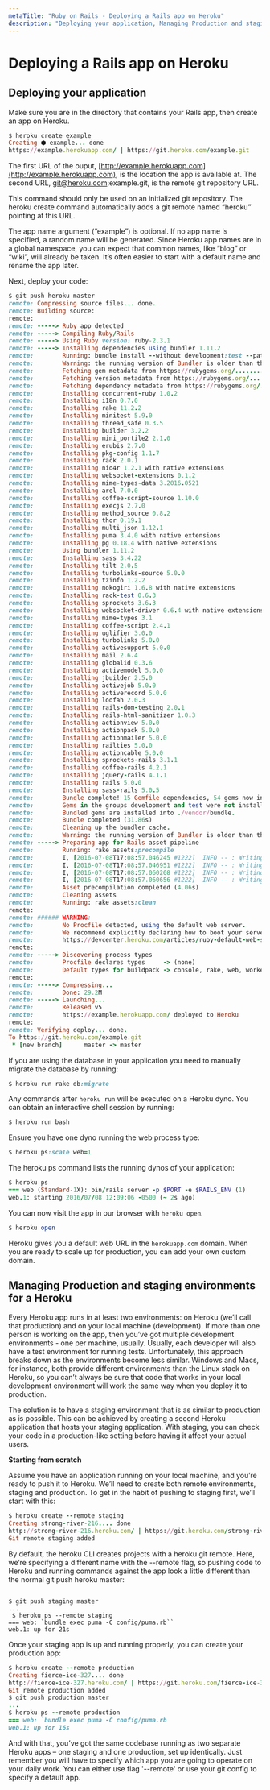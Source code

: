 ```yaml
---
metaTitle: "Ruby on Rails - Deploying a Rails app on Heroku"
description: "Deploying your application, Managing Production and staging environments for a Heroku"
---
```


# Deploying a Rails app on Heroku



## Deploying your application


Make sure you are in the directory that contains your Rails app, then create an app on Heroku.

```ruby
$ heroku create example
Creating ⬢ example... done
https://example.herokuapp.com/ | https://git.heroku.com/example.git

```

The first URL of the ouput, [http://example.herokuapp.com](http://example.herokuapp.com), is the location the app is available at. The second URL, git@heroku.com:example.git, is the remote git repository URL.

This command should only be used on an initialized git repository. The heroku create command automatically adds a git remote named “heroku” pointing at this URL.

The app name argument (“example”) is optional. If no app name is specified, a random name will be generated. Since Heroku app names are in a global namespace, you can expect that common names, like “blog” or “wiki”, will already be taken. It’s often easier to start with a default name and rename the app later.

Next, deploy your code:

```ruby
$ git push heroku master
remote: Compressing source files... done.
remote: Building source:
remote:
remote: -----> Ruby app detected
remote: -----> Compiling Ruby/Rails
remote: -----> Using Ruby version: ruby-2.3.1
remote: -----> Installing dependencies using bundler 1.11.2
remote:        Running: bundle install --without development:test --path vendor/bundle --binstubs vendor/bundle/bin -j4 --deployment
remote:        Warning: the running version of Bundler is older than the version that created the lockfile. We suggest you upgrade to the latest version of Bundler by running `gem install bundler`.
remote:        Fetching gem metadata from https://rubygems.org/..........
remote:        Fetching version metadata from https://rubygems.org/...
remote:        Fetching dependency metadata from https://rubygems.org/..
remote:        Installing concurrent-ruby 1.0.2
remote:        Installing i18n 0.7.0
remote:        Installing rake 11.2.2
remote:        Installing minitest 5.9.0
remote:        Installing thread_safe 0.3.5
remote:        Installing builder 3.2.2
remote:        Installing mini_portile2 2.1.0
remote:        Installing erubis 2.7.0
remote:        Installing pkg-config 1.1.7
remote:        Installing rack 2.0.1
remote:        Installing nio4r 1.2.1 with native extensions
remote:        Installing websocket-extensions 0.1.2
remote:        Installing mime-types-data 3.2016.0521
remote:        Installing arel 7.0.0
remote:        Installing coffee-script-source 1.10.0
remote:        Installing execjs 2.7.0
remote:        Installing method_source 0.8.2
remote:        Installing thor 0.19.1
remote:        Installing multi_json 1.12.1
remote:        Installing puma 3.4.0 with native extensions
remote:        Installing pg 0.18.4 with native extensions
remote:        Using bundler 1.11.2
remote:        Installing sass 3.4.22
remote:        Installing tilt 2.0.5
remote:        Installing turbolinks-source 5.0.0
remote:        Installing tzinfo 1.2.2
remote:        Installing nokogiri 1.6.8 with native extensions
remote:        Installing rack-test 0.6.3
remote:        Installing sprockets 3.6.3
remote:        Installing websocket-driver 0.6.4 with native extensions
remote:        Installing mime-types 3.1
remote:        Installing coffee-script 2.4.1
remote:        Installing uglifier 3.0.0
remote:        Installing turbolinks 5.0.0
remote:        Installing activesupport 5.0.0
remote:        Installing mail 2.6.4
remote:        Installing globalid 0.3.6
remote:        Installing activemodel 5.0.0
remote:        Installing jbuilder 2.5.0
remote:        Installing activejob 5.0.0
remote:        Installing activerecord 5.0.0
remote:        Installing loofah 2.0.3
remote:        Installing rails-dom-testing 2.0.1
remote:        Installing rails-html-sanitizer 1.0.3
remote:        Installing actionview 5.0.0
remote:        Installing actionpack 5.0.0
remote:        Installing actionmailer 5.0.0
remote:        Installing railties 5.0.0
remote:        Installing actioncable 5.0.0
remote:        Installing sprockets-rails 3.1.1
remote:        Installing coffee-rails 4.2.1
remote:        Installing jquery-rails 4.1.1
remote:        Installing rails 5.0.0
remote:        Installing sass-rails 5.0.5
remote:        Bundle complete! 15 Gemfile dependencies, 54 gems now installed.
remote:        Gems in the groups development and test were not installed.
remote:        Bundled gems are installed into ./vendor/bundle.
remote:        Bundle completed (31.86s)
remote:        Cleaning up the bundler cache.
remote:        Warning: the running version of Bundler is older than the version that created the lockfile. We suggest you upgrade to the latest version of Bundler by running `gem install bundler`.
remote: -----> Preparing app for Rails asset pipeline
remote:        Running: rake assets:precompile
remote:        I, [2016-07-08T17:08:57.046245 #1222]  INFO -- : Writing /tmp/build_49ba6c877f5502cd4029406e981f90b4/public/assets/application-1bf5315c71171ad5f9cbef00193d56b7e45263ddc64caf676ce988cfbb6570bd.js
remote:        I, [2016-07-08T17:08:57.046951 #1222]  INFO -- : Writing /tmp/build_49ba6c877f5502cd4029406e981f90b4/public/assets/application-1bf5315c71171ad5f9cbef00193d56b7e45263ddc64caf676ce988cfbb6570bd.js.gz
remote:        I, [2016-07-08T17:08:57.060208 #1222]  INFO -- : Writing /tmp/build_49ba6c877f5502cd4029406e981f90b4/public/assets/application-e3b0c44298fc1c149afbf4c8996fb92427ae41e4649b934ca495991b7852b855.css
remote:        I, [2016-07-08T17:08:57.060656 #1222]  INFO -- : Writing /tmp/build_49ba6c877f5502cd4029406e981f90b4/public/assets/application-e3b0c44298fc1c149afbf4c8996fb92427ae41e4649b934ca495991b7852b855.css.gz
remote:        Asset precompilation completed (4.06s)
remote:        Cleaning assets
remote:        Running: rake assets:clean
remote:
remote: ###### WARNING:
remote:        No Procfile detected, using the default web server.
remote:        We recommend explicitly declaring how to boot your server process via a Procfile.
remote:        https://devcenter.heroku.com/articles/ruby-default-web-server
remote:
remote: -----> Discovering process types
remote:        Procfile declares types     -> (none)
remote:        Default types for buildpack -> console, rake, web, worker
remote:
remote: -----> Compressing...
remote:        Done: 29.2M
remote: -----> Launching...
remote:        Released v5
remote:        https://example.herokuapp.com/ deployed to Heroku
remote:
remote: Verifying deploy... done.
To https://git.heroku.com/example.git
 * [new branch]      master -> master

```

If you are using the database in your application you need to manually migrate the database by running:

```ruby
$ heroku run rake db:migrate

```

Any commands after `heroku run` will be executed on a Heroku dyno. You can obtain an interactive shell session by running:

```ruby
$ heroku run bash

```

Ensure you have one dyno running the web process type:

```ruby
$ heroku ps:scale web=1

```

The heroku ps command lists the running dynos of your application:

```ruby
$ heroku ps
=== web (Standard-1X): bin/rails server -p $PORT -e $RAILS_ENV (1)
web.1: starting 2016/07/08 12:09:06 -0500 (~ 2s ago)

```

You can now visit the app in our browser with `heroku open`.

```ruby
$ heroku open

```

Heroku gives you a default web URL in the `herokuapp.com` domain. When you are ready to scale up for production, you can add your own custom domain.



## Managing Production and staging environments for a Heroku


Every Heroku app runs in at least two environments: on Heroku (we’ll call that production) and on your local machine (development). If more than one person is working on the app, then you’ve got multiple development environments - one per machine, usually. Usually, each developer will also have a test environment for running tests. Unfortunately, this approach breaks down as the environments become less similar. Windows and Macs, for instance, both provide different environments than the Linux stack on Heroku, so you can’t always be sure that code that works in your local development environment will work the same way when you deploy it to production.

The solution is to have a staging environment that is as similar to production as is possible. This can be achieved by creating a second Heroku application that hosts your staging application. With staging, you can check your code in a production-like setting before having it affect your actual users.

**Starting from scratch**

Assume you have an application running on your local machine, and you’re ready to push it to Heroku. We’ll need to create both remote environments, staging and production. To get in the habit of pushing to staging first, we’ll start with this:

```ruby
$ heroku create --remote staging
Creating strong-river-216.... done
http://strong-river-216.heroku.com/ | https://git.heroku.com/strong-river-216.git
Git remote staging added

```

By default, the heroku CLI creates projects with a heroku git remote. Here, we’re specifying a different name with the --remote flag, so pushing code to Heroku and running commands against the app look a little different than the normal git push heroku master:

```

$ git push staging master
...
 $ heroku ps --remote staging
=== web: `bundle exec puma -C config/puma.rb``
web.1: up for 21s

```

Once your staging app is up and running properly, you can create your production app:

```ruby
$ heroku create --remote production
Creating fierce-ice-327.... done
http://fierce-ice-327.heroku.com/ | https://git.heroku.com/fierce-ice-327.git
Git remote production added
$ git push production master
...
$ heroku ps --remote production
=== web: `bundle exec puma -C config/puma.rb
web.1: up for 16s

```

And with that, you’ve got the same codebase running as two separate Heroku apps – one staging and one production, set up identically. Just remember you will have to specify which app you are going to operate on your daily work. You can either use flag '--remote' or use your git config to specify a default app.

